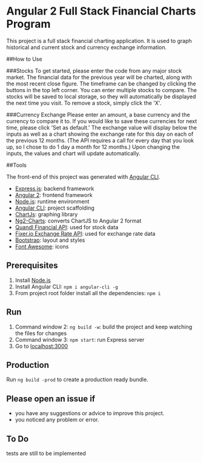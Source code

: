 # Angular 2 Full Stack Financial Charts Program

This project is a full stack financial charting application. It is used to graph historical and current stock and currency exchange information.

##How to Use

###Stocks
To get started, please enter the code from any major stock market. The financial data for the previous year will be charted, along with the most recent close figure. The timeframe can be changed by clicking the buttons in the top left corner. You can enter multiple stocks to compare. The stocks will be saved to local storage, so they will automatically be displayed the next time you visit. To remove a stock, simply click the 'X'.

###Currency Exchange
Please enter an amount, a base currency and the currency to compare it to. If you would like to save these currencies for next time, please click 'Set as default.' The exchange value will display below the inputs as well as a chart showing the exchange rate for this day on each of the previous 12 months. (The API requires a call for every day that you look up, so I chose to do 1 day a month for 12 months.) Upon changing the inputs, the values and chart will update automatically.

##Tools

The front-end of this project was generated with [Angular CLI](https://github.com/angular/angular-cli).

* [Express.js](http://expressjs.com): backend framework
* [Angular 2](https://angular.io): frontend framework
* [Node.js](https://nodejs.org): runtime environment
* [Angular CLI](https://cli.angular.io): project scaffolding
* [ChartJs](http://www.chartjs.org/): graphing library
* [Ng2-Charts](https://github.com/valor-software/ng2-charts): converts ChartJS to Angular 2 format
* [Quandl Financial API](https://www.quandl.com): used for stock data
* [Fixer.io Exchange Rate API](http://fixer.io): used for exchange rate data
* [Bootstrap](http://www.getbootstrap.com): layout and styles
* [Font Awesome](http://fontawesome.io): icons

## Prerequisites
1. Install [Node.js](https://nodejs.org)
2. Install Angular CLI: `npm i angular-cli -g`
3. From project root folder install all the dependencies: `npm i`

## Run
1. Command window 2: `ng build -w`: build the project and keep watching the files for changes
2. Command window 3: `npm start`: run Express server
3. Go to [localhost:3000](http://localhost:3000)

## Production
Run `ng build -prod` to create a production ready bundle.

## Please open an issue if
* you have any suggestions or advice to improve this project.
* you noticed any problem or error.

## To Do
tests are still to be implemented
